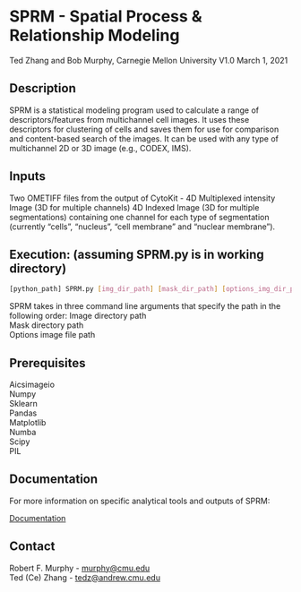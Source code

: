 # SPRM - Spatial Process & Relationship Modeling
Ted Zhang and Bob Murphy, Carnegie Mellon University
V1.0 March 1, 2021

## Description
SPRM is a statistical modeling program used to calculate a range of descriptors/features from multichannel cell images.  It uses these descriptors for clustering of cells and saves them for use for comparison and content-based search of the images.  It can be used with any type of multichannel 2D or 3D image (e.g., CODEX, IMS).

## Inputs

Two OMETIFF files from the output of CytoKit -
4D Multiplexed intensity Image (3D for multiple channels)
4D Indexed Image (3D for multiple segmentations) containing one channel for each type of segmentation (currently “cells”, “nucleus”, “cell membrane” and “nuclear membrane”).

## Execution: (assuming SPRM.py is in working directory)
```bash
[python_path] SPRM.py [img_dir_path] [mask_dir_path] [options_img_dir_path]
```

SPRM takes in three command line arguments that specify the path in the following order:
Image directory path\
Mask directory path\
Options image file path

## Prerequisites

Aicsimageio\
Numpy\
Sklearn\
Pandas\
Matplotlib\
Numba\
Scipy\
PIL

## Documentation 

For more information on specific analytical tools and outputs of SPRM: 

[Documentation](https://docs.google.com/document/d/1ZSH9Ek8C4Ucvaytwxyg8LdrgLU6EHmgAsJ5z7Tcc8HQ/edit#heading=h.5y17kqj4hpjb)

## Contact

Robert F. Murphy - murphy@cmu.edu\
Ted (Ce) Zhang - tedz@andrew.cmu.edu
